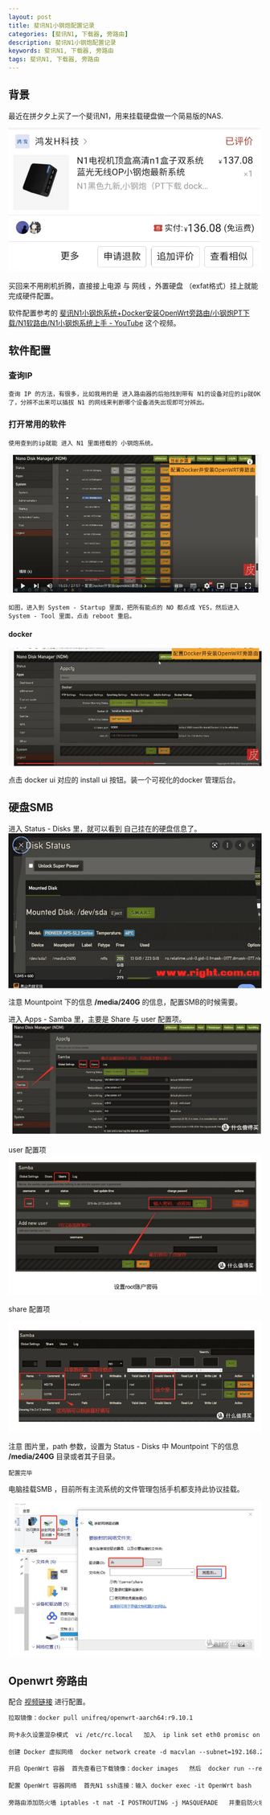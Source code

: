 ```yaml
---
layout: post
title: 斐讯N1小钢炮配置记录
categories: [斐讯N1, 下载器, 旁路由]
description: 斐讯N1小钢炮配置记录
keywords: 斐讯N1, 下载器, 旁路由
tags: 斐讯N1, 下载器, 旁路由
---
```


## 背景

最近在拼夕夕上买了一个斐讯N1，用来挂载硬盘做一个简易版的NAS. 

![x](../images/post/2022/20220908114059.jpg)

买回来不用刷机折腾，直接接上电源 与 网线 ，外置硬盘 （exfat格式）挂上就能完成硬件配置。

软件配置参考的 [斐讯N1小钢炮系统+Docker安装OpenWrt旁路由/小钢炮PT下载/N1软路由/N1小钢炮系统上手 - YouTube](https://www.youtube.com/watch?v=zpZ81l3FUco&t=20s) 这个视频。

## 软件配置

### 查询IP

    查询 IP 的方法，有很多，比如我用的是 进入路由器的后抬找到带有 N1的设备对应的ip就OK 了，分辨不出来可以插拔 N1 的网线来判断哪个设备消失出现即可分辨出。

### 打开常用的软件

    使用查到的ip就能 进入 N1 里面搭载的 小钢炮系统。

![x](../images/post/2022/2022090811530211111.jpg)


    如图，进入到 System - Startup 里面，把所有能点的 NO 都点成 YES，然后进入 System - Tool 里面，点击 reboot 重启。

#### docker


![x](../images/post/2022/2022090811560622222.jpg)

点击 docker ui 对应的 install ui 按钮。装一个可视化的docker 管理后台。

## 硬盘SMB

进入 Status -  Disks 里，就可以看到 自己挂在的硬盘信息了。
![x](../images/post/2022/2022090812021133333333.jpg)

注意 Mountpoint 下的信息 **/media/240G** 的信息，配置SMB的时候需要。

进入 Apps - Samba 里，主要是 Share 与 user 配置项。
![x](../images/post/2022/202209081204254444.jpg)

user 配置项
![x](../images/post/2022/202209081206095555.jpg)


share 配置项

![x](../images/post/2022/2022090812072066666.jpg)

注意 图片里，path 参数，设置为 Status -  Disks 中 Mountpoint 下的信息 **/media/240G** 目录或者其子目录。
    
    配置完毕

电脑挂载SMB ，目前所有主流系统的文件管理包括手机都支持此协议挂载。

![x](../images/post/2022/20220908121006888.jpg)

## Openwrt 旁路由

配合 [视频链接](https://www.youtube.com/watch?v=zpZ81l3FUco&t=883s) 进行配置。

```txt
拉取镜像：docker pull unifreq/openwrt-aarch64:r9.10.1

网卡永久设置混杂模式  vi /etc/rc.local   加入  ip link set eth0 promisc on  重启N1后 ifconfig

创建 Docker 虚拟网络  docker network create -d macvlan --subnet=192.168.2.0/24 --gateway=192.168.2.1 -o parent=eth0 macnet  将 192.168.2 修改为你自己主路由网段

开启 OpenWrt 容器  首先查看已下载镜像：docker images   然后  docker run --restart always -d --name=OpenWrt --network macnet --privileged unifreq/openwrt-aarch64:r9.10.1 /sbin/init

配置 OpenWrt 容器网络  首先N1 ssh连接：输入 docker exec -it OpenWrt bash   然后vi /etc/config/network  将 option ipaddr 192.168.X.1 替换旁路由 IP 地址（如 192.168.8.88）

旁路由添加防火墙 iptables -t nat -I POSTROUTING -j MASQUERADE   并重启防火墙
```